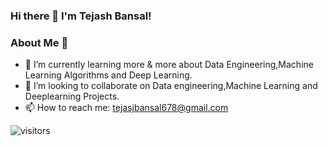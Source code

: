 ### Hi there 👋 I'm Tejash Bansal!

### About Me 🚀
- 🌱 I’m currently learning more & more about Data Engineering,Machine Learning Algorithms and Deep Learning.
- 👯 I’m looking to collaborate on Data engineering,Machine Learning and Deeplearning Projects.
- 📫 How to reach me: tejasjbansal678@gmail.com

![visitors](https://visitor-badge.laobi.icu/badge?page_id=tejasjbansal.tejasjbansal)
<!--
**tejasjbansal/tejasjbansal** is a ✨ _special_ ✨ repository because its `README.md` (this file) appears on your GitHub profile.

Here are some ideas to get you started:

- 🔭 I’m currently working on ...
- 🌱 I’m currently learning ...
- 👯 I’m looking to collaborate on ...
- 🤔 I’m looking for help with ...
- 💬 Ask me about ...
- 📫 How to reach me: ...
- 😄 Pronouns: ...
- ⚡ Fun fact: ...
-->
